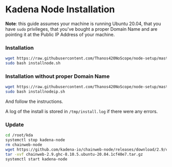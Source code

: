 # Kadena Node Installation

**Note**: this guide assumes your machine is running Ubuntu 20.04, that you have
`sudo` privileges, that you've bought a proper Domain Name and are pointing it
at the Public IP Address of your machine.

### Installation 

```bash
wget https://raw.githubusercontent.com/Thanos420NoScope/node-setup/master/installnode.sh
sudo bash installnode.sh
```
### Installation without proper Domain Name

```bash
wget https://raw.githubusercontent.com/Thanos420NoScope/node-setup/master/installnodeip.sh
sudo bash installnodeip.sh
```

And follow the instructions.

A log of the install is stored in `/tmp/install.log` if there were any errors.

### Update

```bash
cd /root/kda
systemctl stop kadena-node
rm chainweb-node
wget https://github.com/kadena-io/chainweb-node/releases/download/2.9/chainweb-2.9.ghc-8.10.5.ubuntu-20.04.1cf40e7.tar.gz
tar -xvf chainweb-2.9.ghc-8.10.5.ubuntu-20.04.1cf40e7.tar.gz
systemctl start kadena-node
```
